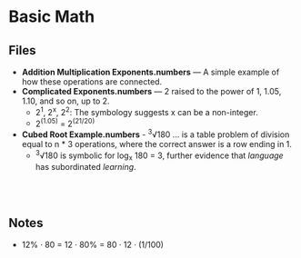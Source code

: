 # Basic Math

## Files
- **Addition Multiplication Exponents.numbers** — A simple example of how these operations are connected.
- **Complicated Exponents.numbers** — 2 raised to the power of 1, 1.05, 1.10, and so on, up to 2. 
  -  2<sup>1</sup>, 2<sup>x</sup>, 2<sup>2</sup>: The symbology suggests x can be a non-integer.
  -  2<sup>(1.05)</sup> = 2<sup>(21/20)</sup>
-  **Cubed Root Example.numbers** - <sup>3</sup>√180 ... is a table problem of division equal to n * 3 operations, where the correct answer is a row ending in 1.
    - <sup>3</sup>√180 is symbolic for log<sub>x</sub> 180 = 3, further evidence that *language* has subordinated *learning*.


<br />
<br />

## Notes
- 12% · 80 = 12 · 80% = 80 · 12 · (1/100)
